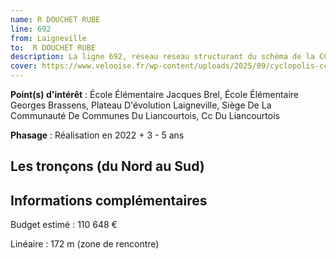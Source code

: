 ```yaml
---
name: R DOUCHET RUBE
line: 692
from: Laigneville
to:  R DOUCHET RUBE 
description: La ligne 692, réseau reseau structurant du schéma de la CCLVD (tronçon 92) concerne Laigneville - R DOUCHET RUBE
cover: https://www.velooise.fr/wp-content/uploads/2025/09/cyclopolis-cclvd-92.jpg
---
```


**Point(s) d'intérêt** : École Élémentaire Jacques Brel, École Élémentaire Georges Brassens, Plateau D'évolution Laigneville, Siège De La Communauté De Communes Du Liancourtois, Cc Du Liancourtois

**Phasage** : Réalisation en 2022 + 3 - 5 ans

## Les tronçons (du Nord au Sud)

## Informations complémentaires

Budget estimé :  110 648 € 

Linéaire : 172 m (zone de rencontre)

